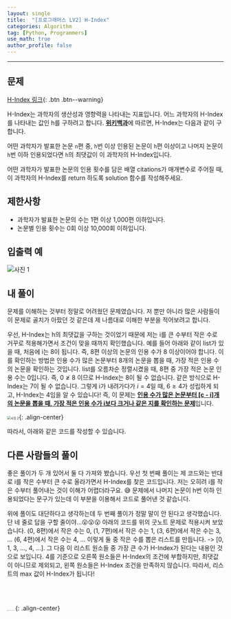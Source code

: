 ```yaml
---
layout: single
title:  "[프로그래머스 LV2] H-Index"
categories: Algorithm
tag: [Python, Programmers]
use_math: true
author_profile: false
---
```

-----

## 문제

[H-Index 링크](https://school.programmers.co.kr/learn/courses/30/lessons/42747#){: .btn .btn--warning}
<br>

H-Index는 과학자의 생산성과 영향력을 나타내는 지표입니다. 어느 과학자의 H-Index를 나타내는 값인 h를 구하려고 합니다. <b><u><a href='https://en.wikipedia.org/wiki/H-index'>위키백과</a></u></b>에 따르면, H-Index는 다음과 같이 구합니다.

어떤 과학자가 발표한 논문 `n`편 중, `h`번 이상 인용된 논문이 `h`편 이상이고 나머지 논문이 `h`번 이하 인용되었다면 `h`의 최댓값이 이 과학자의 H-Index입니다.

어떤 과학자가 발표한 논문의 인용 횟수를 담은 배열 citations가 매개변수로 주어질 때, 이 과학자의 H-Index를 return 하도록 solution 함수를 작성해주세요.
<br>

## 제한사항

- 과학자가 발표한 논문의 수는 1편 이상 1,000편 이하입니다.
- 논문별 인용 횟수는 0회 이상 10,000회 이하입니다.

## 입출력 예

![사진 1](https://user-images.githubusercontent.com/37182279/218749192-87f0468f-f698-44ad-8397-19afa73488d9.PNG)

## 내 풀이

문제를 이해하는 것부터 정말로 어려웠던 문제였습니다. 저 뿐만 아니라 많은 사람들이 이 문제로 골치가 아팠던 것 같은데 제 나름대로 이해한 부분을 적어보려고 합니다. <br>

우선, H-Index는 h의 최댓값을 구하는 것이었기 때문에 저는 i를 큰 수부터 작은 수로 거꾸로 적용해가면서 조건이 맞을 때까지 확인했습니다. 예를 들어 아래와 같이 list가 있을 때, 처음에 i는 8이 됩니다. 즉, 8편 이상의 논문의 인용 수가 8 이상이어야 합니다. 이를 확인하는 방법은 인용 수가 많은 논문부터 8개의 논문을 뽑을 때, 가장 적은 인용 수의 논문을 확인하는 것입니다. list를 오름차순 정렬시켰을 때, 8편 중 가장 적은 논문 인용 수는 0입니다. 즉, $0 \not\ge 8$ 이므로 H-Index는 8이 될 수 없습니다. 같은 방식으로 H-Index는 7이 될 수 없습니다. 그렇게 i가 내려가다가 $i = 4$일 때, $6 \ge 4$가 성립하게 되고, H-Index는 4임을 알 수 있습니다! 즉, 이 문제는 <u><B>인용 수가 많은 논문부터 [c - i]개의 논문을 뽑을 때, 가장 적은 인용 수가 i보다 크거나 같은 지를 확인하는 문제</B></u>입니다.

<img src="https://user-images.githubusercontent.com/37182279/218753655-bc7de704-e684-4266-bd72-fbaf68fffda8.jpg" alt="사진 2" style="zoom: 50%;" />{: .align-center}

따라서, 아래와 같은 코드를 작성할 수 있습니다.

<script src="https://gist.github.com/WOONGSONVI/58aee7fb8cf21b2a4043e3bc089b5662.js"></script>

## 다른 사람들의 풀이

좋은 풀이가 두 개 있어서 둘 다 가져와 봤습니다. 우선 첫 번째 풀이는 제 코드와는 반대로 i를 작은 수부터 큰 수로 올라가면서 H-Index를 찾은 코드입니다. 저는 오히려 i를 작은 수부터 풀어내는 것이 이해가 어렵더라구요. 😅 문제에서 나머지 논문이 h번 이하 인용되었다는 문구가 있는데 이 부분을 이용해서 코드로 풀어낸 것 같습니다.   

위에 풀이도 대단하다고 생각하는데 두 번째 풀이가 정말 말이 안 된다고 생각했습니다. 단 네 줄로 답을 구할 줄이야...😮😮😮 아래의 코드를 위의 굿노트 문제로 적용시켜 보았습니다. (0, 8편)에서 작은 수는 0, (1, 7편)에서 작은 수는 1, (3, 6편)에서 작은 수는 3, ... (6, 4편)에서 작은 수는 4, ... 이렇게 둘 중 작은 수를 뽑은 리스트를 만듭니다. -> [0, 1, 3, ..., 4, ...]. 그 다음 이 리스트 원소들 중 가장 큰 수가 H-Index가 된다는 내용인 것으로 보입니다. 4를 기준으로 오른쪽 원소들은 H-Index의 조건에 부합하지만, 최댓값이 아니므로 제외되고, 왼쪽 원소들은 H-Index 조건을 만족하지 않습니다.  따라서, 리스트의 max 값이 H-Index가 됩니다!

<script src="https://gist.github.com/WOONGSONVI/d8e89d14f73bcb56e7ef96b22df54d13.js"></script>

<br>

<br>

<img src="https://user-images.githubusercontent.com/37182279/216820587-4617a62e-0565-47f1-9ead-f4cd367572a1.png" alt="DATA_100%_LOGO_LIGHT" style="zoom:10%">{: .align-center}

<br>

<br>



